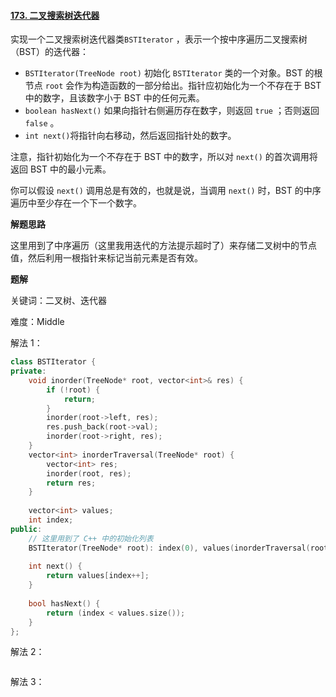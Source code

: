 #### [173. 二叉搜索树迭代器](https://leetcode.cn/problems/binary-search-tree-iterator/)

实现一个二叉搜索树迭代器类`BSTIterator` ，表示一个按中序遍历二叉搜索树（BST）的迭代器：

- `BSTIterator(TreeNode root)` 初始化 `BSTIterator` 类的一个对象。BST 的根节点 `root` 会作为构造函数的一部分给出。指针应初始化为一个不存在于 BST 中的数字，且该数字小于 BST 中的任何元素。
- `boolean hasNext()` 如果向指针右侧遍历存在数字，则返回 `true` ；否则返回 `false` 。
- `int next()`将指针向右移动，然后返回指针处的数字。

注意，指针初始化为一个不存在于 BST 中的数字，所以对 `next()` 的首次调用将返回 BST 中的最小元素。

你可以假设 `next()` 调用总是有效的，也就是说，当调用 `next()` 时，BST 的中序遍历中至少存在一个下一个数字。

**解题思路**

这里用到了中序遍历（这里我用迭代的方法提示超时了）来存储二叉树中的节点值，然后利用一根指针来标记当前元素是否有效。

**题解**

关键词：二叉树、迭代器

难度：Middle

解法 1：

```c++
class BSTIterator {
private:
    void inorder(TreeNode* root, vector<int>& res) {
        if (!root) {
            return;
        }
        inorder(root->left, res);
        res.push_back(root->val);
        inorder(root->right, res);
    }
    vector<int> inorderTraversal(TreeNode* root) {
        vector<int> res;
        inorder(root, res);
        return res;
    }
    
    vector<int> values;
    int index;
public:
  	// 这里用到了 C++ 中的初始化列表
    BSTIterator(TreeNode* root): index(0), values(inorderTraversal(root)) {}
    
    int next() {
        return values[index++];
    }
    
    bool hasNext() {
        return (index < values.size());
    }
};
```

解法 2：

```c++

```

解法 3：

```c++

```

